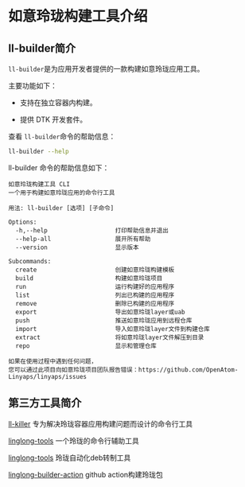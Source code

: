 <!--
SPDX-FileCopyrightText: 2023 UnionTech Software Technology Co., Ltd.

SPDX-License-Identifier: LGPL-3.0-or-later
-->

# 如意玲珑构建工具介绍

## ll-builder简介

`ll-builder`是为应用开发者提供的一款构建如意玲珑应用工具。

主要功能如下：

- 支持在独立容器内构建。

<!-- - 定义了一套版本管理系统。 -->

- 提供 DTK 开发套件。

<!-- - 包含完整推送发布流程。 -->

查看 `ll-builder`命令的帮助信息：

```bash
ll-builder --help
```

ll-builder 命令的帮助信息如下：

```text
如意玲珑构建工具 CLI
一个用于构建如意玲珑应用的命令行工具

用法: ll-builder [选项] [子命令]

Options:
  -h,--help                   打印帮助信息并退出
  --help-all                  展开所有帮助
  --version                   显示版本

Subcommands:
  create                      创建如意玲珑构建模板
  build                       构建如意玲珑项目
  run                         运行构建好的应用程序
  list                        列出已构建的应用程序
  remove                      删除已构建的应用程序
  export                      导出如意玲珑layer或uab
  push                        推送如意玲珑应用到远程仓库
  import                      导入如意玲珑layer文件到构建仓库
  extract                     将如意玲珑layer文件解压到目录
  repo                        显示和管理仓库

如果在使用过程中遇到任何问题，
您可以通过此项目向如意玲珑项目团队报告错误：https://github.com/OpenAtom-Linyaps/linyaps/issues
```

## 第三方工具简介

[ll-killer](https://github.com/System233/ll-killer-go) 专为解决玲珑容器应用构建问题而设计的命令行工具

[linglong-tools](https://github.com/myml/linglong-tools) 一个玲珑的命令行辅助工具

[linglong-tools](https://github.com/System233/linglong-tools) 玲珑自动化deb转制工具 

[linglong-builder-action](https://github.com/myml/linglong-builder-action) github action构建玲珑包
